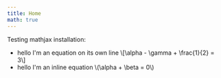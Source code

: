 ```yaml
---
title: Home
math: true
---
```


Testing mathjax installation:

* hello I'm an equation on its own line 
    \\[\alpha - \gamma + \frac{1}{2} = 3\\]
* hello I'm an inline equation \\(\alpha + \beta = 0\\)
